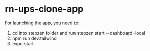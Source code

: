 # rn-ups-clone-app

For launching the app, you need to:

1. cd into stepzen folder and run stepzen start --dashboard=local
2. npm run dev:tailwind
3. expo start
